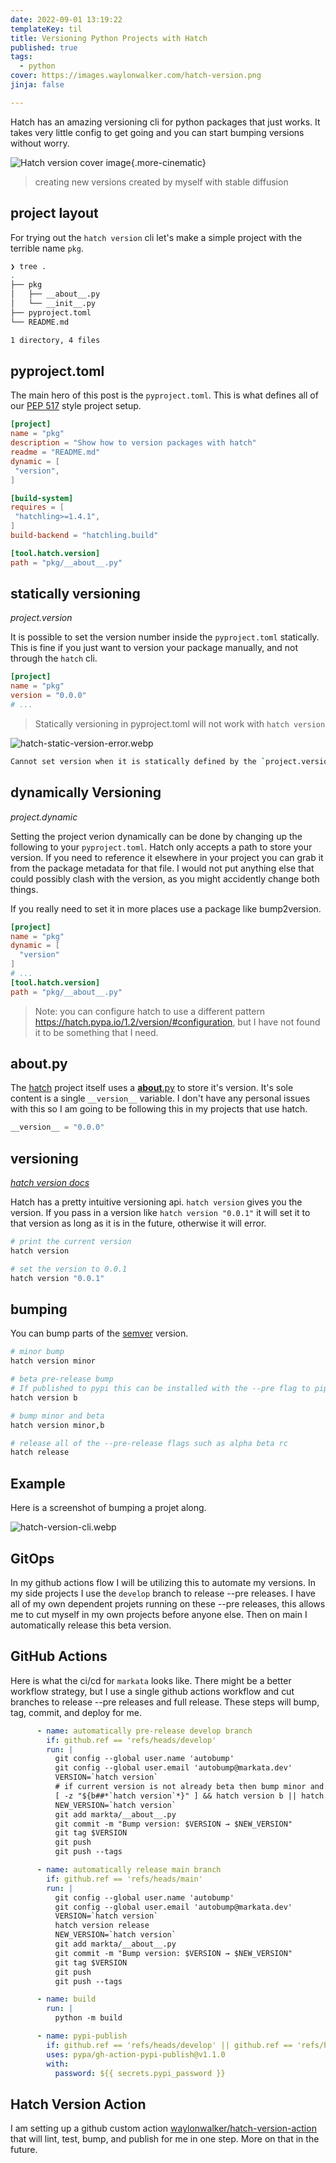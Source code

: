 ```yaml
---
date: 2022-09-01 13:19:22
templateKey: til
title: Versioning Python Projects with Hatch
published: true
tags:
  - python
cover: https://images.waylonwalker.com/hatch-version.png
jinja: false

---
```


Hatch has an amazing versioning cli for python packages that just works.  It
takes very little config to get going and you can start bumping versions
without worry.

![Hatch version cover image](https://images.waylonwalker.com/hatch-version.png){.more-cinematic}

> creating new versions created by myself with stable diffusion

## project layout

For trying out the `hatch version` cli let's make a simple project with the
terrible name `pkg`.

``` bash
❯ tree .
.
├── pkg
│   ├── __about__.py
│   └── __init__.py
├── pyproject.toml
└── README.md

1 directory, 4 files
```

## pyproject.toml

The main hero of this post is the `pyproject.toml`.  This is what defines all
of our [PEP 517](https://peps.python.org/pep-0517/) style project setup.

``` toml
[project]
name = "pkg"
description = "Show how to version packages with hatch"
readme = "README.md"
dynamic = [
 "version",
]

[build-system]
requires = [
 "hatchling>=1.4.1",
]
build-backend = "hatchling.build"

[tool.hatch.version]
path = "pkg/__about__.py"
```

## statically versioning

_project.version_

It is possible to set the version number inside the `pyproject.toml`
statically.  This is fine if you just want to version your package manually,
and not through the `hatch` cli.

``` toml
[project]
name = "pkg"
version = "0.0.0"
# ...
```

> Statically versioning in pyproject.toml will not work with `hatch version`

![hatch-static-version-error.webp](https://dropper.wayl.one/api/file/5e0db9e0-e60a-4a50-8f96-02f194347b2c.webp)

``` bash
Cannot set version when it is statically defined by the `project.version` field
```

## dynamically Versioning

_project.dynamic_

Setting the project verion dynamically can be done by changing up the following
to your `pyproject.toml`.  Hatch only accepts a path to store your version.  If
you need to reference  it elsewhere in your project you can grab it from the
package metadata for that file.  I would not put anything else that could
possibly clash with the version, as you might accidently change both things.

If you really need to set it in more places use a package like bump2version.

``` toml
[project]
name = "pkg"
dynamic = [
  "version"
]
# ...
[tool.hatch.version]
path = "pkg/__about__.py"
```

> Note: you can configure hatch to use a different pattern
> <https://hatch.pypa.io/1.2/version/#configuration>, but I have not found it to
> be something that I need.

## __about__.py

The [hatch](https://github.com/pypa/hatch/) project itself uses a
[__about__.py](https://github.com/pypa/hatch/blob/master/src/hatch/__about__.py)
to store it's version. It's sole content is a single `__version__` variable.  I
don't have any personal issues with this so I am going to be following this in
my projects that use hatch.

``` python
__version__ = "0.0.0"
```

## versioning

_[hatch version docs](https://hatch.pypa.io/1.2/version/#updating)_

Hatch has a pretty intuitive versioning api.  `hatch version` gives you the
version.  If you pass in a version like `hatch version "0.0.1"` it will set it
to that version as long as it is in the future, otherwise it will error.

``` bash
# print the current version
hatch version

# set the version to 0.0.1
hatch version "0.0.1"
```

## bumping

You can bump parts of the [semver](https://semver.org/) version.

``` bash
# minor bump
hatch version minor

# beta pre-release bump
# If published to pypi this can be installed with the --pre flag to pip
hatch version b

# bump minor and beta
hatch version minor,b

# release all of the --pre-release flags such as alpha beta rc
hatch release
```

## Example

Here is a screenshot of bumping a projet along.

![hatch-version-cli.webp](https://dropper.wayl.one/api/file/322a0310-0cea-4320-9f13-955bcd6b5e17.webp)

## GitOps

In my github actions flow I will be utilizing this to automate my versions. In
my side projects I use the `develop` branch to release --pre releases.  I have
all of my own dependent projets running on these --pre releases, this allows me
to cut myself in my own projects before anyone else.  Then on main I
automatically release this beta version.

## GitHub Actions

Here is what the ci/cd for `markata` looks like. There  might be a better
workflow strategy, but I use a single github actions workflow and cut branches
to release --pre releases and full release.  These steps will bump, tag,
commit, and deploy for me.

``` yaml
      - name: automatically pre-release develop branch
        if: github.ref == 'refs/heads/develop'
        run: |
          git config --global user.name 'autobump'
          git config --global user.email 'autobump@markata.dev'
          VERSION=`hatch version`
          # if current version is not already beta then bump minor and beta
          [ -z "${b##*`hatch version`*}" ] && hatch version b || hatch version minor,b
          NEW_VERSION=`hatch version`
          git add markta/__about__.py
          git commit -m "Bump version: $VERSION → $NEW_VERSION"
          git tag $VERSION
          git push
          git push --tags

      - name: automatically release main branch
        if: github.ref == 'refs/heads/main'
        run: |
          git config --global user.name 'autobump'
          git config --global user.email 'autobump@markata.dev'
          VERSION=`hatch version`
          hatch version release
          NEW_VERSION=`hatch version`
          git add markta/__about__.py
          git commit -m "Bump version: $VERSION → $NEW_VERSION"
          git tag $VERSION
          git push
          git push --tags

      - name: build
        run: |
          python -m build

      - name: pypi-publish
        if: github.ref == 'refs/heads/develop' || github.ref == 'refs/heads/main'
        uses: pypa/gh-action-pypi-publish@v1.1.0
        with:
          password: ${{ secrets.pypi_password }}
```

## Hatch Version Action

I am setting up a github custom action
[waylonwalker/hatch-version-action](https://github.com/WaylonWalker/hatch-version-action)
that will lint, test, bump, and publish for me in one step.  More on that in
the future.
